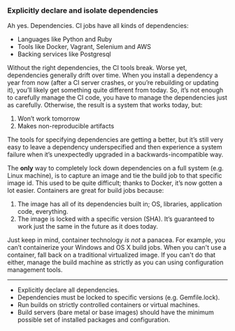 ### Explicitly declare and isolate dependencies

Ah yes. Dependencies. CI jobs have all kinds of dependencies:

* Languages like Python and Ruby
* Tools like Docker, Vagrant, Selenium and AWS
* Backing services like Postgresql

Without the right dependencies, the CI tools break. Worse yet, dependencies generally drift over time. 
When you install a dependency a year from now (after a CI server crashes, or you’re rebuilding or updating it), 
you’ll likely get something quite different from today. 
So, it’s not enough to carefully manage the CI code, you have to manage the dependencies just as carefully. 
Otherwise, the result is a system that works today, but:

1. Won’t work tomorrow
2. Makes non-reproducible artifacts

The tools for specifying dependencies are getting a better, but it’s still very easy to leave a 
dependency underspecified and then experience a system failure when it’s unexpectedly upgraded in a 
backwards-incompatible way.

The **only** way to completely lock down dependencies on a full system (e.g. Linux machine), is to capture an image
and tie the build job to that specific image id. 
This used to be quite difficult; thanks to Docker, it’s now gotten a lot easier. 
Containers are great for build jobs because:

1. The image has all of its dependencies built in; OS, libraries, application code, everything. 
2. The image is locked with a specific version (SHA). It’s guaranteed to work just the same in the future as it does today.

Just keep in mind, container technology *is not* a panacea. 
For example, you can’t containerize your Windows and OS X build jobs. When you can't use a container, 
fall back on a traditional virtualized image. If you can't do that either, manage the build machine as 
strictly as you can using configuration management tools. 

---

<ul class="fa-ul">
    <li>
        <i class="fa-li fa fa-2x fa-check-square"></i>
        <span>Explicitly declare all dependencies.</span>
    </li>
    <li>
        <i class="fa-li fa fa-2x fa-check-square"></i>
        <span>Dependencies must be locked to specific versions (e.g. Gemfile.lock).</span>
    </li>
    <li>
        <i class="fa-li fa fa-2x fa-check-square"></i>
        <span>Run builds on strictly controlled containers or virtual machines.</span>
    </li>
    <li>
        <i class="fa-li fa fa-2x fa-check-square"></i>
        <span>Build servers (bare metal or base images) should have the minimum possible set of installed packages and configuration.</span>
    </li>
</ul>
